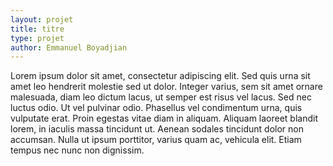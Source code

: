 ```yaml
---
layout: projet
title: titre
type: projet
author: Emmanuel Boyadjian
---
```


 Lorem ipsum dolor sit amet, consectetur adipiscing elit. Sed quis urna sit amet leo hendrerit molestie sed ut dolor. Integer varius, sem sit amet ornare malesuada, diam leo dictum lacus, ut semper est risus vel lacus. Sed nec luctus odio. Ut vel pulvinar odio. Phasellus vel condimentum urna, quis vulputate erat. Proin egestas vitae diam in aliquam. Aliquam laoreet blandit lorem, in iaculis massa tincidunt ut. Aenean sodales tincidunt dolor non accumsan. Nulla ut ipsum porttitor, varius quam ac, vehicula elit. Etiam tempus nec nunc non dignissim. 
